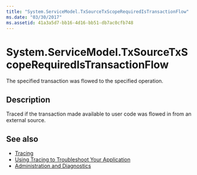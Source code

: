 ```yaml
---
title: "System.ServiceModel.TxSourceTxScopeRequiredIsTransactionFlow"
ms.date: "03/30/2017"
ms.assetid: 41a3a5d7-bb16-4d16-bb51-db7ac0cfb748
---
```

# System.ServiceModel.TxSourceTxScopeRequiredIsTransactionFlow
The specified transaction was flowed to the specified operation.  
  
## Description  
 Traced if the transaction made available to user code was flowed in from an external source.  
  
## See also

- [Tracing](index.md)
- [Using Tracing to Troubleshoot Your Application](using-tracing-to-troubleshoot-your-application.md)
- [Administration and Diagnostics](../index.md)
